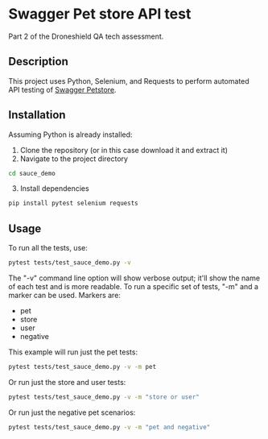 # Swagger Pet store API test
Part 2 of the Droneshield QA tech assessment.

## Description
This project uses Python, Selenium, and Requests to perform automated API testing of [Swagger Petstore](https://petstore.swagger.io/).

## Installation
Assuming Python is already installed:
1. Clone the repository (or in this case download it and extract it)
2. Navigate to the project directory
```bash
cd sauce_demo
```
3. Install dependencies
```bash
pip install pytest selenium requests
```

## Usage
To run all the tests, use:
```bash
pytest tests/test_sauce_demo.py -v
```
The "-v" command line option will show verbose output; it'll show the name of each test and is more readable.
To run a specific set of tests, "-m" and a marker can be used. Markers are:
- pet
- store
- user
- negative

This example will run just the pet tests:
```bash
pytest tests/test_sauce_demo.py -v -m pet
```

Or run just the store and user tests:
```bash
pytest tests/test_sauce_demo.py -v -m "store or user"
```

Or run just the negative pet scenarios:
```bash
pytest tests/test_sauce_demo.py -v -m "pet and negative"
```